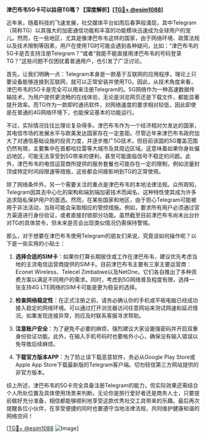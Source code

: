 **津巴布韦5G卡可以註冊TG嗎？【深度解析】[[TG💪+ @esim1088](https://t.me/s/esim1088)]**

近年来，随着科技的飞速发展，社交媒体平台如雨后春笋般涌现，其中Telegram（简称TG）以其强大的加密通信功能和丰富的功能模块迅速成为全球用户的宠儿。然而，在一些地区，尤其是像津巴布韦这样的国家，由于网络环境、政策法规以及技术限制等因素，用户在使用TG时可能会遇到各种疑问，比如：“津巴布韦的5G卡是否支持注册Telegram？”或者“我能不能直接用津巴布韦的号码登录TG？”这些问题不仅困扰着普通用户，也引发了广泛讨论。

首先，让我们明确一点：Telegram本身是一款基于互联网的应用程序，理论上只要设备能够连接到互联网，就可以正常安装并使用TG。因此，从技术角度来看，津巴布韦的5G卡是完全可以用来注册Telegram的。5G网络作为一种高速数据传输技术，为用户提供更流畅的在线体验，无论是浏览网页还是下载文件，都能显著提升效率。而TG作为一款即时通讯软件，对网络速度的要求相对较低，因此即使是在普通的4G网络环境下，也能保证基本的功能运行。

不过，实际情况往往比理论复杂得多。津巴布韦作为一个经济相对欠发达的国家，其电信市场的发展水平与欧美发达国家存在一定差距。尽管近年来津巴布韦政府加大了对通信基础设施的投资力度，并逐步推广5G技术，但目前该国的5G覆盖范围仍然有限，主要集中在首都哈拉雷等大城市及其周边区域。这意味着如果你身处偏远地区，可能无法享受到5G带来的便利，甚至可能面临信号不稳定的问题。此外，津巴布韦的电信运营商所提供的服务套餐也可能存在一定的限制，例如流量封顶或特定时间段限速等措施，这些都会间接影响到TG的正常使用。

除了网络条件外，另一个需要关注的重点是津巴布韦的本地法律法规。众所周知，Telegram因其去中心化的架构和端到端加密技术而闻名，这种特性使其成为许多追求隐私保护用户的首选。然而，在某些国家和地区，由于担心Telegram可能被用于非法活动，当局可能会采取相应的管控措施。例如，要求所有用户必须通过官方渠道进行身份验证，或者直接封锁部分功能。虽然截至目前津巴布韦尚未出台针对TG的具体禁令，但未来是否会出现类似情况仍需保持警惕。

那么，对于想要在津巴布韦使用Telegram的朋友们来说，究竟该如何操作呢？以下是一些实用的小贴士：

1. **选择合适的SIM卡**：如果你打算长期居住或工作在津巴布韦，建议优先考虑当地的主流电信运营商提供的SIM卡。目前津巴布韦主要有三家主要运营商：Econet Wireless、Telecel Zimbabwe以及NetOne，它们各自推出了多种资费方案以满足不同用户的需求。同时，考虑到5G网络普及程度有限，选择一张支持4G LTE网络的SIM卡可能是更为稳妥的选择。

2. **检查网络稳定性**：在正式注册之前，请务必确认你的手机或平板电脑已经成功接入稳定的网络环境。可以通过打开浏览器访问任意网站来测试网速和延迟情况。如果发现连接异常，则应及时联系客服寻求帮助。

3. **注意账户安全**：为了避免不必要的麻烦，强烈建议大家设置强密码并开启双重身份验证功能。此外，在输入手机号码时也要格外小心，确保没有输入错误以免导致后续麻烦。

4. **下载官方版本APP**：为了防止误下载恶意软件，务必从Google Play Store或Apple App Store下载最新版的Telegram客户端。切勿轻信第三方网站提供的非官方版本。

综上所述，津巴布韦的5G卡完全具备注册Telegram的能力，但实际效果还需结合个人所处位置及具体使用场景来判断。无论你是旅行爱好者还是商务人士，只要提前做好充分准备，相信都能够顺利地享受这款优秀社交工具带来的乐趣。最后再次提醒各位小伙伴，在享受便捷的同时也要遵守当地法律法规，共同维护健康和谐的网络空间！

[[TG💪+ @esim1088](https://t.me/s/esim1088) ![Image](https://i.postimg.cc/4NQfJmqS/Snipaste-2025-05-13-00-14-12.png)]